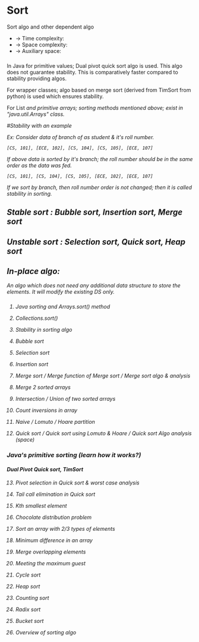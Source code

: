 # Sort
Sort algo and other dependent algo

 * -> Time complexity:	
 * -> Space complexity:	
 * -> Auxiliary space:

###
 
In Java for primitive values; Dual pivot quick sort algo is used. This algo does not guarantee stability. This is comparatively
faster compared to stability providing algos.

For wrapper classes; algo based on merge sort (derived from TimSort from python) is used which ensures stability.

For List<I> and primitive arrays; sorting methods mentioned above; exist in "java.util.Arrays" class. 

#Stability with an example

Ex: Consider data of branch of as student & it's roll number.
	
	[CS, 101], [ECE, 102], [CS, 104], [CS, 105], [ECE, 107] 

If above data is sorted by it's branch; the roll number should be in the same order as the data was fed.

	[CS, 101], [CS, 104], [CS, 105], [ECE, 102], [ECE, 107]
	
If we sort by branch, then roll number order is not changed; then it is called stability in sorting.	 

## Stable sort : Bubble sort, Insertion sort, Merge sort

## Unstable sort : Selection sort, Quick sort, Heap sort  

## In-place algo: 
An algo which does not need any additional data structure to store the elements. It will modify the existing DS only.

 
###

1. Java sorting and Arrays.sort() method

2. Collections.sort()

3. Stability in sorting algo

4. Bubble sort

5. Selection sort

6. Insertion sort

7. Merge sort / Merge function of Merge sort / Merge sort algo & analysis

8. Merge 2 sorted arrays

9. Intersection / Union of two sorted arrays

10. Count inversions in array

11. Naive / Lomuto / Hoare  partition

12. Quick sort / Quick sort using Lomuto & Hoare / Quick sort Algo analysis (space)   

### Java's primitive sorting (learn how it works?) 
#### Dual Pivot Quick sort, TimSort 

13. Pivot selection in Quick sort & worst case analysis

14. Tail call elimination in Quick sort

15. Kth smallest element

16. Chocolate distribution problem

17. Sort an array with 2/3 types of elements

18. Minimum difference in an array

19. Merge overlapping elements

20. Meeting the maximum guest

21. Cycle sort

22. Heap sort

23. Counting sort

24. Radix sort

25. Bucket sort

26. Overview of sorting algo